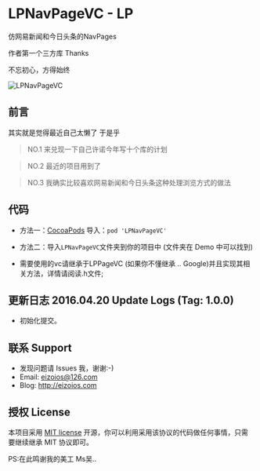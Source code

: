 # LPNavPageVC - LP
仿网易新闻和今日头条的NavPages

作者第一个三方库 Thanks 

不忘初心，方得始终

![LPNavPageVC](https://github.com/EizoiOS/LPNavPageVCTest/blob/master/LPNavPageVCGIF.gif)

## 前言 

其实就是觉得最近自己太懒了 于是乎 

>NO.1 来兑现一下自己许诺今年写十个库的计划 

>NO.2 最近的项目用到了 

>NO.3 我确实比较喜欢网易新闻和今日头条这种处理浏览方式的做法 

## 代码 

- 方法一：[CocoaPods](https://cocoapods.org/) 导入：`pod 'LPNavPageVC'`

- 方法二：导入`LPNavPageVC`文件夹到你的项目中 (文件夹在 Demo 中可以找到)
* 需要使用的vc请继承于LPPageVC (如果你不懂继承 .. Google)并且实现其相关方法，详情请阅读.h文件;

## 更新日志 2016.04.20 Update Logs (Tag: 1.0.0)

* 初始化提交。

## 联系 Support

* 发现问题请 Issues 我，谢谢:-)
* Email: eizoios@126.com
* Blog: http://eizoios.com

## 授权 License

本项目采用 [MIT license](http://opensource.org/licenses/MIT) 开源，你可以利用采用该协议的代码做任何事情，只需要继续继承 MIT 协议即可。

PS:在此鸣谢我的美工 Ms吴..